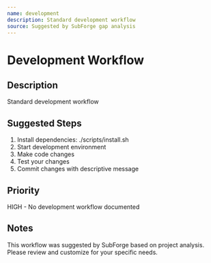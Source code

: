 ```yaml
---
name: development
description: Standard development workflow
source: Suggested by SubForge gap analysis
---
```


# Development Workflow

## Description
Standard development workflow

## Suggested Steps
1. Install dependencies: ./scripts/install.sh
2. Start development environment
3. Make code changes
4. Test your changes
5. Commit changes with descriptive message

## Priority
HIGH - No development workflow documented

## Notes
This workflow was suggested by SubForge based on project analysis.
Please review and customize for your specific needs.

